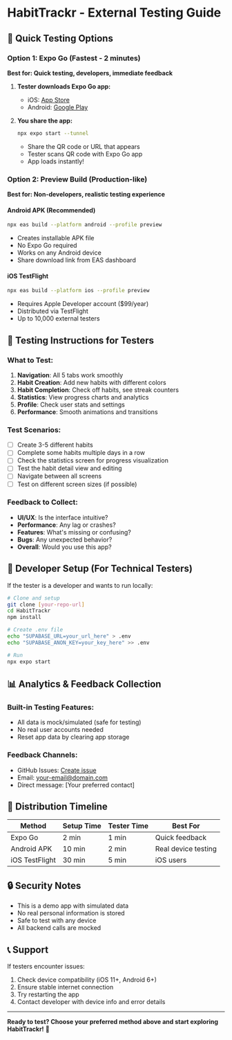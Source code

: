 # HabitTrackr - External Testing Guide

## 🚀 Quick Testing Options

### Option 1: Expo Go (Fastest - 2 minutes)
**Best for: Quick testing, developers, immediate feedback**

1. **Tester downloads Expo Go app:**
   - iOS: [App Store](https://apps.apple.com/app/expo-go/id982107779)
   - Android: [Google Play](https://play.google.com/store/apps/details?id=host.exp.exponent)

2. **You share the app:**
   ```bash
   npx expo start --tunnel
   ```
   - Share the QR code or URL that appears
   - Tester scans QR code with Expo Go app
   - App loads instantly!

### Option 2: Preview Build (Production-like)
**Best for: Non-developers, realistic testing experience**

#### Android APK (Recommended)
```bash
npx eas build --platform android --profile preview
```
- Creates installable APK file
- No Expo Go required
- Works on any Android device
- Share download link from EAS dashboard

#### iOS TestFlight
```bash
npx eas build --platform ios --profile preview
```
- Requires Apple Developer account ($99/year)
- Distributed via TestFlight
- Up to 10,000 external testers

## 📱 Testing Instructions for Testers

### What to Test:
1. **Navigation**: All 5 tabs work smoothly
2. **Habit Creation**: Add new habits with different colors
3. **Habit Completion**: Check off habits, see streak counters
4. **Statistics**: View progress charts and analytics
5. **Profile**: Check user stats and settings
6. **Performance**: Smooth animations and transitions

### Test Scenarios:
- [ ] Create 3-5 different habits
- [ ] Complete some habits multiple days in a row
- [ ] Check the statistics screen for progress visualization
- [ ] Test the habit detail view and editing
- [ ] Navigate between all screens
- [ ] Test on different screen sizes (if possible)

### Feedback to Collect:
- **UI/UX**: Is the interface intuitive?
- **Performance**: Any lag or crashes?
- **Features**: What's missing or confusing?
- **Bugs**: Any unexpected behavior?
- **Overall**: Would you use this app?

## 🔧 Developer Setup (For Technical Testers)

If the tester is a developer and wants to run locally:

```bash
# Clone and setup
git clone [your-repo-url]
cd HabitTrackr
npm install

# Create .env file
echo "SUPABASE_URL=your_url_here" > .env
echo "SUPABASE_ANON_KEY=your_key_here" >> .env

# Run
npx expo start
```

## 📊 Analytics & Feedback Collection

### Built-in Testing Features:
- All data is mock/simulated (safe for testing)
- No real user accounts needed
- Reset app data by clearing app storage

### Feedback Channels:
- GitHub Issues: [Create issue](link-to-your-repo)
- Email: your-email@domain.com
- Direct message: [Your preferred contact]

## 🚀 Distribution Timeline

| Method | Setup Time | Tester Time | Best For |
|--------|------------|-------------|----------|
| Expo Go | 2 min | 1 min | Quick feedback |
| Android APK | 10 min | 2 min | Real device testing |
| iOS TestFlight | 30 min | 5 min | iOS users |

## 🔒 Security Notes

- This is a demo app with simulated data
- No real personal information is stored
- Safe to test with any device
- All backend calls are mocked

## 📞 Support

If testers encounter issues:
1. Check device compatibility (iOS 11+, Android 6+)
2. Ensure stable internet connection
3. Try restarting the app
4. Contact developer with device info and error details

---

**Ready to test? Choose your preferred method above and start exploring HabitTrackr!** 🎯 